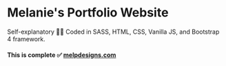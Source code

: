 # Melanie's Portfolio Website
Self-explanatory  💁‍♀️ Coded in SASS, HTML, CSS, Vanilla JS, and Bootstrap 4 framework.<br>
#### This is complete ✅ [melpdesigns.com](https://melpdesigns.com)
